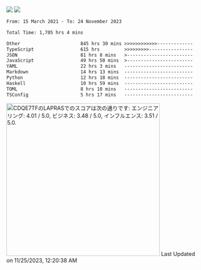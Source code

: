 <div>
  <img src="https://github-readme-stats.vercel.app/api?username=naporin0624&count_private=true&show_icons=true" />
  <img src="https://github-readme-stats.vercel.app/api/top-langs/?username=naporin0624&layout=compact&hide=css" />
  <!--START_SECTION:waka-->

```txt
From: 15 March 2021 - To: 24 November 2023

Total Time: 1,705 hrs 4 mins

Other                      845 hrs 30 mins >>>>>>>>>>>>-------------   49.59 %
TypeScript                 615 hrs         >>>>>>>>>----------------   36.07 %
JSON                       81 hrs 8 mins   >------------------------   04.76 %
JavaScript                 49 hrs 50 mins  >------------------------   02.92 %
YAML                       22 hrs 3 mins   -------------------------   01.29 %
Markdown                   14 hrs 13 mins  -------------------------   00.83 %
Python                     12 hrs 18 mins  -------------------------   00.72 %
Haskell                    10 hrs 59 mins  -------------------------   00.64 %
TOML                       8 hrs 10 mins   -------------------------   00.48 %
TSConfig                   5 hrs 17 mins   -------------------------   00.31 %
```

<!--END_SECTION:waka-->
  
  <!--START_SECTION:lapras-card-->
<p ><a href="https://lapras.com/public/CDQE7TF" target="_blank" rel="noopener noreferrer"><img alt="CDQE7TFのLAPRASでのスコアは次の通りです: エンジニアリング: 4.01 / 5.0, ビジネス: 3.48 / 5.0, インフルエンス: 3.51 / 5.0." src="https://lapras-card-generator.vercel.app/api/svg?e=4.01&b=3.48&i=3.51&b1=%23232323&b2=%236d6d6d&i1=%23212121&i2=%23818181&l=ja" width="400" ></a>  
Last Updated on 11/25/2023, 12:20:38 AM</p>
<!--END_SECTION:lapras-card-->
</div>
